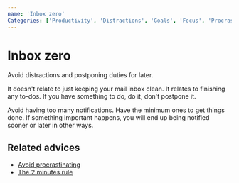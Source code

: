 ```yaml
---
name: 'Inbox zero'
Categories: ['Productivity', 'Distractions', 'Goals', 'Focus', 'Procrastination']
---
```

# Inbox zero

Avoid distractions and postponing duties for later.

It doesn't relate to just keeping your mail inbox clean. It relates to finishing any to-dos. If you have something to do, do it, don't postpone it.

Avoid having too many notifications. Have the minimum ones to get things done. If something important happens, you will end up being notified sooner or later in other ways.

## Related advices

- [Avoid procrastinating](../Avoid%20procrastinating/index.md)
- [The 2 minutes rule](../The%202%20minutes%20rule/index.md)
